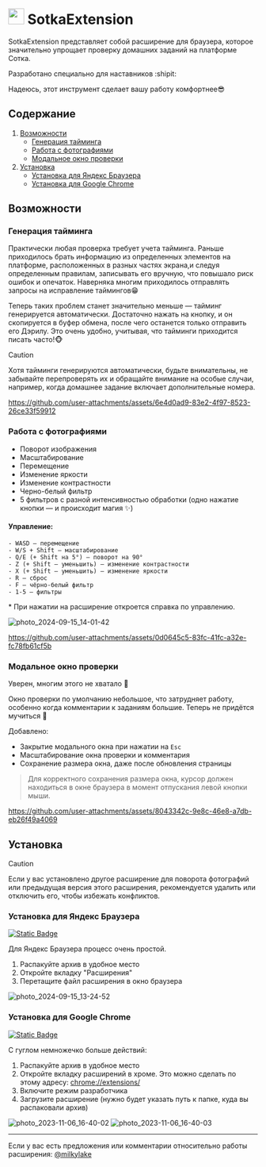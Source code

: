 # <img src='https://github.com/milkylake/SotkaExtension/blob/master/favicon.png' width=32/> SotkaExtension


SotkaExtension представляет собой расширение для браузера, которое значительно упрощает проверку домашних заданий
на платформе Сотка.

Разработано специально для наставников :shipit:

Надеюсь, этот инструмент сделает вашу работу комфортнее😎

## Содержание
1) [Возможности](#возможности)
   - [Генерация тайминга](#генерация-тайминга)
   - [Работа с фотографиями](#работа-с-фотографиями)
   - [Модальное окно проверки](#модальное-окно-проверки)
2) [Установка](#установка)
   - [Установка для Яндекс Браузера](#установка-для-яндекс-браузера)
   - [Установка для Google Chrome](#установка-для-google-chrome)

## Возможности

### Генерация тайминга

Практически любая проверка требует учета тайминга. Раньше приходилось брать информацию из 
определенных элементов на платформе, расположенных в разных частях экрана,и следуя определенным 
правилам, записывать его вручную, что повышало риск ошибок и опечаток. Наверняка многим приходилось отправлять запросы на исправление таймингов😁

Теперь таких проблем станет значительно меньше — тайминг генерируется автоматически. Достаточно нажать 
на кнопку, и он скопируется в буфер обмена, после чего останется только отправить его Дэрилу. 
Это очень удобно, учитывая, что тайминги приходится писать часто!🐵

> [!CAUTION]
> Хотя тайминги генерируются автоматически, будьте внимательны, не забывайте перепроверять их
> и обращайте внимание на особые случаи, например, когда домашнее задание включает дополнительные номера.

https://github.com/user-attachments/assets/6e4d0ad9-83e2-4f97-8523-26ce33f59912

### Работа с фотографиями

- Поворот изображения
- Масштабирование
- Перемещение
- Изменение яркости
- Изменение контрастности
- Черно-белый фильтр
- 5 фильтров с разной интенсивностью обработки (одно нажатие кнопки — и происходит магия :sparkles:)

#### Управление:

```
- WASD — перемещение
- W/S + Shift — масштабирование
- Q/E (+ Shift на 5°) — поворот на 90°
- Z (+ Shift — уменьшить) — изменение контрастности
- X (+ Shift — уменьшить) — изменение яркости
- R — сброс
- F — чёрно-белый фильтр
- 1-5 — фильтры
```

\* При нажатии на расширение откроется справка по управлению.

![photo_2024-09-15_14-01-42](https://github.com/user-attachments/assets/062c4018-b6cc-40d2-8fb2-c0310dfc153c)

https://github.com/user-attachments/assets/0d0645c5-83fc-41fc-a32e-fc78fb61cf5b

### Модальное окно проверки

Уверен, многим этого не хватало :disguised_face:

Окно проверки по умолчанию небольшое, что затрудняет работу, 
особенно когда комментарии к заданиям большие. Теперь не придётся мучиться :see_no_evil:

Добавлено:

- Закрытие модального окна при нажатии на `Esc`
- Масштабирование окна проверки и комментария
- Сохранение размера окна, даже после обновления страницы

> Для корректного сохранения размера окна, курсор должен находиться в окне браузера
> в момент отпускания левой кнопки мыши.

https://github.com/user-attachments/assets/8043342c-9e8c-46e8-a7db-eb26f49a4069

## Установка

> [!CAUTION]
> Если у вас установлено другое расширение для поворота фотографий или предыдущая версия этого расширения,
> рекомендуется удалить или отключить его, чтобы избежать конфликтов.

### Установка для Яндекс Браузера

[![Static Badge](https://img.shields.io/badge/download-yandex_version-blue)](https://github.com/milkylake/SotkaExtension/releases/download/v1.4/SotkaExtension-chrome-v1.4.zip)

Для Яндекс Браузера процесс очень простой.
1) Распакуйте архив в удобное место
2) Откройте вкладку "Расширения"
3) Перетащите файл расширения в окно браузера

![photo_2024-09-15_13-24-52](https://github.com/user-attachments/assets/e91cd804-4259-4aa5-9c6e-2f0132c9bc9d)

### Установка для Google Chrome

[![Static Badge](https://img.shields.io/badge/download-chrome_version-blue)](https://github.com/milkylake/SotkaExtension/releases/download/v1.4/SotkaExtension-yandex-v1.4.zip)

С гуглом немножечко больше действий:

1) Распакуйте архив в удобное место
2) Откройте вкладку расширений в хроме. Это можно сделать по этому адресу: [chrome://extensions/](chrome://extensions/)
3) Включите режим разработчика
4) Загрузите расширение (нужно будет указать путь к папке, куда вы распаковали архив)
   
![photo_2023-11-06_16-40-02](https://github.com/user-attachments/assets/68576c40-2645-4be3-a59e-2c3b1dfbf7ff)
![photo_2023-11-06_16-40-03](https://github.com/user-attachments/assets/1da20f11-5a46-4174-865b-3d1828c8c28d)

---

Если у вас есть предложения или комментарии относительно работы расширения: [@milkylake](https://t.me/milkylake)
